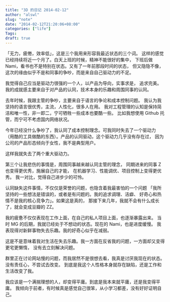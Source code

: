 ```yaml
---
title: "3D 的日记 2014-02-12"
author: "alswl"
slug: "note"
date: "2014-02-12T21:20:06+08:00"
categories: ["life"]
Tags:
draft: true
---
```


「无力，疲倦，效率低」，这是三个我用来形容我最近状态的三个词。
这样的感觉已经持续将近一个月了。白天上班的时候，精神不能很好的集中，
下班后做 Nami，看书也不是特别在状态。又有了一年前那段时间的状态，
但又隐隐不像，这次的缘由似乎不是和同事的争吵，而是来自自己驱动力的不足。

我觉得自己应当是驱动力很强的一个人，以产品为导向，实事求是，
追求完美。我的成就感主要来自于对产品的认同，技术本身的乐趣和周围同事的认同。

去年时候，我跟主管的争吵，主要来自于语言的争论和成本控制问题。
我认为我坚持的语言很优秀，主流，人性化，很多人在用。
我对工程管理的认知是保持简洁和唯一性，非一即二，宁可牺牲一些成本也要酷一些。
比如我想使用 Github 托管，而宁可不考虑国内网络状况。

今年已经没什么争吵了，我认同了成本控制理念。可我同时失去了一个驱动力
（用酷的工具做酷的东西）。产品的认同驱动，这个驱动力几乎没有存在过，
因为公司的产品形态倾向于女性，我不是典型用户。

这样我就失去了两个重大驱动力。

第三个让我悲伤的事情是，周围同事越来越认同主管的理念，
同期进来的同事 Z 也变得更优秀，施展自己的才能，
在机器学习、性能调优、项目控制上变得更优秀。
我一对比，觉得自己进步少的可怜。

认同缺失这件事情，不仅仅是荣誉的问题，也隐含着我最害怕的一个问题
「我所坚持的一些想法是错误的，或者是有问题的。我的追求调理、洁癖、
好奇心和热情不是我的核心竞争力」。如果这是真的，
那接下来几年，我就不会有什么成长了，就会变成豆瓣的 ZZ。

我的疲惫不仅仅表现在工作上面，在自己的私人项目上面，也逐渐暴露出来。
当时 MG 的后期，我就已经处于不想动的状态。现在的 Nami，也是进度缓慢。
我表现得对新鲜事物失去乐趣。我的好奇心似乎在减弱。

这是不是意味着我对生活在失去乐趣。我一方面在反省我的问题，一方面却又变得更宅更懒惰，
没有去立刻解决问题。

群里正在讨论网站慢的问题，而我居然不是很想去看，我真是讨厌我现在的状态。
没有责任心，不尝试去改变。
到底是我这个人性格本身就存在缺陷，还是工作和生活改变了我。

我应该是一个满揣理想的人，却变得平庸。到底是我本来就平庸，还是我变得平庸。
我倾向于前者，有时候真是感觉自己很笨，从小学习都差，没有好好证明自己。
